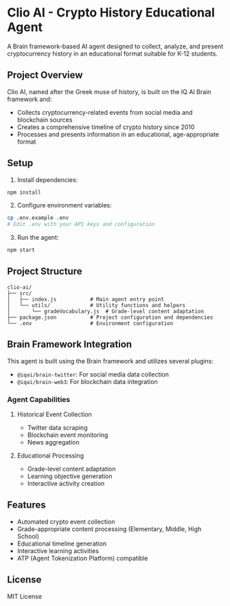 # Clio AI - Crypto History Educational Agent

A Brain framework-based AI agent designed to collect, analyze, and present cryptocurrency history in an educational format suitable for K-12 students.

## Project Overview

Clio AI, named after the Greek muse of history, is built on the IQ AI Brain framework and:
- Collects cryptocurrency-related events from social media and blockchain sources
- Creates a comprehensive timeline of crypto history since 2010
- Processes and presents information in an educational, age-appropriate format

## Setup

1. Install dependencies:
```bash
npm install
```

2. Configure environment variables:
```bash
cp .env.example .env
# Edit .env with your API keys and configuration
```

3. Run the agent:
```bash
npm start
```

## Project Structure

```
clio-ai/
├── src/
│   ├── index.js           # Main agent entry point
│   └── utils/             # Utility functions and helpers
│       └── gradeVocabulary.js  # Grade-level content adaptation
├── package.json           # Project configuration and dependencies
└── .env                   # Environment configuration
```

## Brain Framework Integration

This agent is built using the Brain framework and utilizes several plugins:
- `@iqai/brain-twitter`: For social media data collection
- `@iqai/brain-web3`: For blockchain data integration

### Agent Capabilities

1. Historical Event Collection
   - Twitter data scraping
   - Blockchain event monitoring
   - News aggregation

2. Educational Processing
   - Grade-level content adaptation
   - Learning objective generation
   - Interactive activity creation

## Features

- Automated crypto event collection
- Grade-appropriate content processing (Elementary, Middle, High School)
- Educational timeline generation
- Interactive learning activities
- ATP (Agent Tokenization Platform) compatible

## License

MIT License
